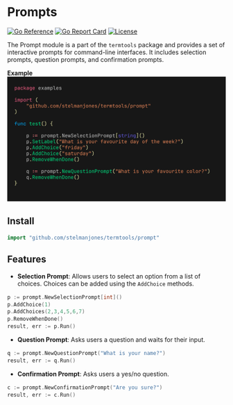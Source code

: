 # Prompts

[![Go Reference](https://pkg.go.dev/badge/github.com/username/repo)](https://pkg.go.dev/github.com/stelmanjones/termtools/prompt)
[![Go Report Card](https://goreportcard.com/badge/github.com/username/repo)](https://goreportcard.com/report/github.com/stelmanjones/termtools/prompt)
[![License](https://img.shields.io/badge/license-MIT-blue.svg)](https://github.com/stelmanjones/termtools/blob/main/LICENSE)


The Prompt module is a part of the `termtools` package and provides a set of
interactive prompts for command-line interfaces. It includes selection prompts,
question prompts, and confirmation prompts.


**Example**
![Example](../examples/images/prompt.png)

## Install
```go
import "github.com/stelmanjones/termtools/prompt"
```

## Features

- **Selection Prompt**: Allows users to select an option from a list of choices.
  Choices can be added using
  the `AddChoice` methods.

```go
p := prompt.NewSelectionPrompt[int]()
p.AddChoice(1)
p.AddChoices(2,3,4,5,6,7)
p.RemoveWhenDone()
result, err := p.Run()
```

- **Question Prompt**: Asks users a question and waits for their input. 

```go
q := prompt.NewQuestionPrompt("What is your name?")
result, err := q.Run()
```

- **Confirmation Prompt**: Asks users a yes/no question.

```go
c := prompt.NewConfirmationPrompt("Are you sure?")
result, err := c.Run()
```

